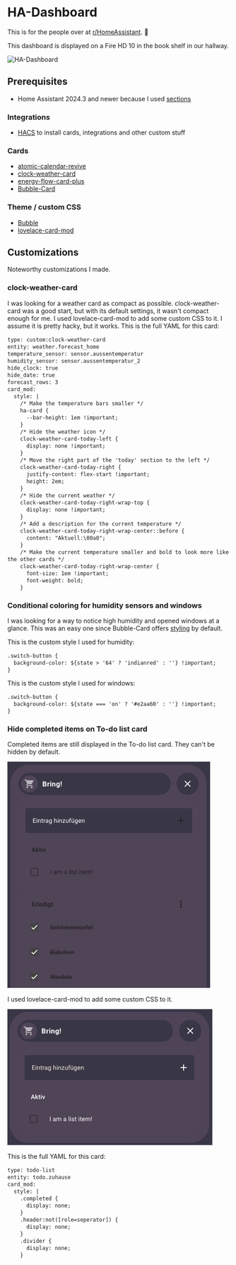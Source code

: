 # HA-Dashboard
 This is for the people over at [r/HomeAssistant](https://www.reddit.com/r/homeassistant/). 👋

This dashboard is displayed on a Fire HD 10 in the book shelf in our hallway.

![HA-Dashboard](images/HA-Dashboard.gif)

## Prerequisites
- Home Assistant 2024.3 and newer because I used [sections](https://www.home-assistant.io/dashboards/sections/)

### Integrations
- [HACS](https://hacs.xyz/) to install cards, integrations and other custom stuff

### Cards
- [atomic-calendar-revive](https://github.com/totaldebug/atomic-calendar-revive)
- [clock-weather-card](https://github.com/pkissling/clock-weather-card)
- [energy-flow-card-plus](https://github.com/flixlix/energy-flow-card-plus)
- [Bubble-Card](https://github.com/Clooos/Bubble-Card)

### Theme / custom CSS
- [Bubble](https://github.com/Clooos/Bubble)
- [lovelace-card-mod](https://github.com/thomasloven/lovelace-card-mod?tab=readme-ov-file)

## Customizations

Noteworthy customizations I made.

### clock-weather-card
I was looking for a weather card as compact as possible. clock-weather-card was a good start, but with its default settings, it wasn't compact enough for me. I used lovelace-card-mod to add some custom CSS to it. I assume it is pretty hacky, but it works. This is the full YAML for this card:

```
type: custom:clock-weather-card
entity: weather.forecast_home
temperature_sensor: sensor.aussentemperatur
humidity_sensor: sensor.aussentemperatur_2
hide_clock: true
hide_date: true
forecast_rows: 3
card_mod:
  style: |
    /* Make the temperature bars smaller */
    ha-card {
      --bar-height: 1em !important;
    }
    /* Hide the weather icon */
    clock-weather-card-today-left {
      display: none !important;
    }
    /* Move the right part of the 'today' section to the left */
    clock-weather-card-today-right {
      justify-content: flex-start !important;
      height: 2em;
    }
    /* Hide the current weather */
    clock-weather-card-today-right-wrap-top {
      display: none !important;
    }
    /* Add a description for the current temperature */
    clock-weather-card-today-right-wrap-center::before {
      content: "Aktuell:\00a0";
    }
    /* Make the current temperature smaller and bold to look more like the other cards */
    clock-weather-card-today-right-wrap-center {
      font-size: 1em !important;
      font-weight: bold;
    }
```

### Conditional coloring for humidity sensors and windows
I was looking for a way to notice high humidity and opened windows at a glance. This was an easy one since Bubble-Card offers [styling](https://github.com/Clooos/Bubble-Card#styling) by default.

This is the custom style I used for humidity:
```
.switch-button {
  background-color: ${state > '64' ? 'indianred' : ''} !important;
}
```

This is the custom style I used for windows:
```
.switch-button {
  background-color: ${state === 'on' ? '#e2aa60' : ''} !important;
}
```

### Hide completed items on To-do list card

Completed items are still displayed in the To-do list card. They can't be hidden by default.

![Completed list items are displayed](images/to-do-list-default.png)

I used lovelace-card-mod to add some custom CSS to it.

![Completed list items are hidden](images/to-do-list-hidden.png)

This is the full YAML for this card:

```
type: todo-list
entity: todo.zuhause
card_mod:
  style: |
    .completed {
      display: none;
    }
    .header:not([role=seperator]) {
      display: none;
    }
    .divider {
      display: none;
    }
```